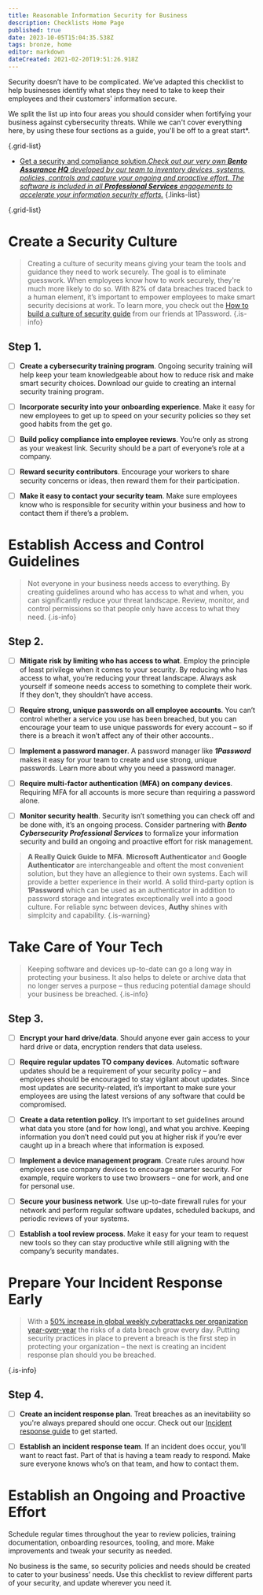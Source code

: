 ```yaml
---
title: Reasonable Information Security for Business
description: Checklists Home Page
published: true
date: 2023-10-05T15:04:35.538Z
tags: bronze, home
editor: markdown
dateCreated: 2021-02-20T19:51:26.918Z
---
```


Security doesn’t have to be complicated. We’ve adapted this checklist to help businesses identify what steps they need to take to keep their employees and their customers' information secure.

We split the list up into four areas you should consider when fortifying your business against cybersecurity threats. While we can't cover everything here, by using these four sections as a guide, you'll be off to a great start*.


{.grid-list}
- [Get a security and compliance solution.*Check out our very own **Bento Assurance HQ** developed by our team to inventory devices, systems, policies, controls and capture your ongoing and proactive effort. The software is included in all **Professional Services** engagements to accelerate your information security efforts.*](https://www.bentosecurity.com/assurancehq)
{.links-list}

{.grid-list}

# Create a Security Culture
> Creating a culture of security means giving your team the tools and guidance they need to work securely. The goal is to eliminate guesswork. When employees know how to work securely, they're much more likely to do so. With 82% of data breaches traced back to a human element, it’s important to empower employees to make smart security decisions at work. To learn more, you check out the [How to build a culture of security guide](https://1password.com/resources/culture-of-security/infographic-culture-of-security.pdf) from our friends at 1Password.
{.is-info}


## Step 1.

- [ ] **Create a cybersecurity training program**.  Ongoing security training will help keep your team knowledgeable about how to reduce risk and make smart security choices. Download our guide to creating an internal security training program.

- [ ]  **Incorporate security into your onboarding experience**. Make it easy for new employees to get up to speed on your security policies so they set good habits from the get go.

- [ ]  **Build policy compliance into employee reviews**. You’re only as strong as your weakest link. Security should be a part of everyone’s role at a company.

- [ ]  **Reward security contributors**. Encourage your workers to share security concerns or ideas, then reward them for their participation.

- [ ] **Make it easy to contact your security team**. Make sure employees know who is responsible for security within your business and how to contact them if there’s a problem.

# Establish Access and Control Guidelines
> Not everyone in your business needs access to everything. By creating guidelines around who has access to what and when, you can significantly reduce your threat landscape. Review, monitor, and control permissions so that people only have access to what they need.
{.is-info}


## Step 2.

- [ ] **Mitigate risk by limiting who has access to what**. Employ the principle of least privilege when it comes to your security. By reducing who has access to what, you’re reducing your threat landscape. Always ask yourself if someone needs access to something to complete their work. If they don’t, they shouldn’t have access.

- [ ] **Require strong, unique passwords on all employee accounts**. You can’t control whether a service you use has been breached, but you can encourage your team to use unique passwords for every account – so if there is a breach it won’t affect any of their other accounts..

- [ ] **Implement a password manager**. A password manager like ***1Password*** makes it easy for your team to create and use strong, unique passwords. Learn more about why you need a password manager.  

- [ ] **Require multi-factor authentication (MFA) on company devices**. Requiring MFA for all accounts is more secure than requiring a password alone. 

- [ ] **Monitor security health**. Security isn’t something you can check off and be done with, it’s an ongoing process. Consider partnering with ***Bento Cybersecurity Professional Services*** to formalize your information security and build an ongoing and proactive effort for risk management.  

> **A Really Quick Guide to MFA**.
**Microsoft Authenticator** and **Google Authenticator** are interchangeable and oftent the most convenient solution, but they have an allegience to their own systems.  Each will provide a better experience in their world.  A solid third-party option is **1Password** which can be used as an authenticator in addition to password storage and integrates exceptionally well into a good culture.  For reliable sync between devices, **Authy** shines with simplcity and capability.
{.is-warning}


# Take Care of Your Tech
> Keeping software and devices up-to-date can go a long way in protecting your business. It also helps to delete or archive data that no longer serves a purpose – thus reducing potential damage should your business be breached.
{.is-info}


## Step 3.

- [ ] **Encrypt your hard drive/data**. Should anyone ever gain access to your hard drive or data, encryption renders that data useless.

- [ ] **Require regular updates TO company devices**. Automatic software updates should be a requirement of your security policy – and employees should be encouraged to stay vigilant about updates. Since most updates are security-related, it’s important to make sure your employees are using the latest versions of any software that could be compromised.

- [ ] **Create a data retention policy**. It’s important to set guidelines around what data you store (and for how long), and what you archive. Keeping information you don’t need could put you at higher risk if you’re ever caught up in a breach where that information is exposed.

- [ ] **Implement a device management program**. Create rules around how employees use company devices to encourage smarter security. For example, require workers to use two browsers – one for work, and one for personal use.

- [ ] **Secure your business network**. Use up-to-date firewall rules for your network and perform regular software updates, scheduled backups, and periodic reviews of your systems.

- [ ] **Establish a tool review process**. Make it easy for your team to request new tools so they can stay productive while still aligning with the company’s security mandates.

# Prepare Your Incident Response Early
> With a [50% increase in global weekly cyberattacks per organization year-over-year](https://www.techradar.com/news/cyberattacks-on-businesses-saw-a-huge-rise-in-2021) the risks of a data breach grow every day. Putting security practices in place to prevent a breach is the first step in protecting your organization – the next is creating an incident response plan should you be breached.

{.is-info}


## Step 4.

- [ ] **Create an incident response plan**. Treat breaches as an inevitability so you're always prepared should one occur. Check out our [Incident response guide](/bronze-training/background-advanced/10-steps-incident-management) to get started.

- [ ] **Establish an incident response team**. If an incident does occur, you’ll want to react fast. Part of that is having a team ready to respond. Make sure everyone knows who’s on that team, and how to contact them.

# Establish an Ongoing and Proactive Effort
Schedule regular times throughout the year to review policies, training documentation, onboarding resources, tooling, and more. Make improvements and tweak your security as needed.

No business is the same, so security policies and needs should be created to cater to your business’ needs. Use this checklist to review different parts of your security, and update wherever you need it.
